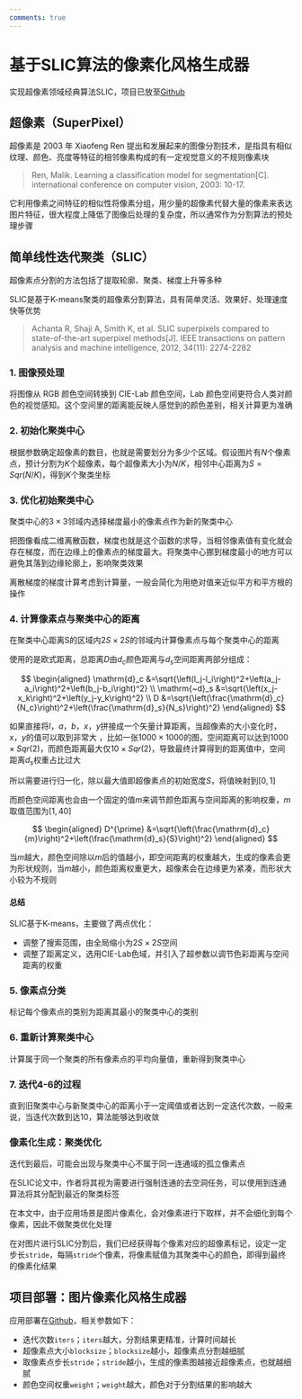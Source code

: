 ```yaml
---
comments: true
---
```


# 基于SLIC算法的像素化风格生成器

实现超像素领域经典算法SLIC，项目已放至[Github](https://alexair059.github.io/SLIC-Pixelation/)

## 超像素（SuperPixel）

超像素是 2003 年 Xiaofeng Ren 提出和发展起来的图像分割技术，是指具有相似纹理、颜色、亮度等特征的相邻像素构成的有一定视觉意义的不规则像素块

> Ren, Malik. Learning a classification model for segmentation[C]. international conference on computer vision, 2003: 10-17.

它利用像素之间特征的相似性将像素分组，用少量的超像素代替大量的像素来表达图片特征，很大程度上降低了图像后处理的复杂度，所以通常作为分割算法的预处理步骤

## 简单线性迭代聚类（SLIC）

超像素点分割的方法包括了提取轮廓、聚类、梯度上升等多种

SLIC是基于K-means聚类的超像素分割算法，具有简单灵活、效果好、处理速度快等优势

> Achanta R, Shaji A, Smith K, et al. SLIC superpixels compared to state-of-the-art superpixel methods[J]. IEEE transactions on pattern analysis and machine intelligence, 2012, 34(11): 2274-2282

### 1. 图像预处理

将图像从 RGB 颜色空间转换到 CIE-Lab 颜色空间，Lab 颜色空间更符合人类对颜色的视觉感知。这个空间里的距离能反映人感觉到的颜色差别，相关计算更为准确

### 2. 初始化聚类中心

根据参数确定超像素的数目，也就是需要划分为多少个区域。假设图片有$N$个像素点，预计分割为$K$个超像素，每个超像素大小为$N/K$，相邻中心距离为$S=Sqr(N/K)$，得到$K$个聚类坐标

### 3. 优化初始聚类中心

聚类中心的$3\times3$邻域内选择梯度最小的像素点作为新的聚类中心

把图像看成二维离散函数，梯度也就是这个函数的求导，当相邻像素值有变化就会存在梯度，而在边缘上的像素点的梯度最大。将聚类中心挪到梯度最小的地方可以避免其落到边缘轮廓上，影响聚类效果

离散梯度的梯度计算考虑到计算量，一般会简化为用绝对值来近似平方和平方根的操作

### 4. 计算像素点与聚类中心的距离

在聚类中心距离S的区域内$2S\times2S$的邻域内计算像素点与每个聚类中心的距离

使用的是欧式距离，总距离$D$由$d_c$颜色距离与$d_s$空间距离两部分组成：

$$
\begin{aligned}
\mathrm{d}_c &=\sqrt{\left(l_j-l_i\right)^2+\left(a_j-a_i\right)^2+\left(b_j-b_i\right)^2} \\
\mathrm{~d}_s &=\sqrt{\left(x_j-x_k\right)^2+\left(y_j-y_k\right)^2} \\
D &=\sqrt{\left(\frac{\mathrm{d}_c}{N_c}\right)^2+\left(\frac{\mathrm{d}_s}{N_s}\right)^2}
\end{aligned}
$$

如果直接将$l$，$a$，$b$，$x$，$y$拼接成一个矢量计算距离，当超像素的大小变化时，$x$，$y$的值可以取到非常大 ，比如一张$1000\times1000$的图，空间距离可以达到$1000\times Sqr(2)$，而颜色距离最大仅$10\times Sqr(2)$，导致最终计算得到的距离值中，空间距离$d_s$权重占比过大

所以需要进行归一化，除以最大值即超像素点的初始宽度$S$，将值映射到$[0,1]$

而颜色空间距离也会由一个固定的值$m$来调节颜色距离与空间距离的影响权重，$m$取值范围为$[1,40]$

$$
\begin{aligned}
D^{\prime} &=\sqrt{\left(\frac{\mathrm{d}_c}{m}\right)^2+\left(\frac{\mathrm{d}_s}{S}\right)^2}
\end{aligned}
$$

当$m$越大，颜色空间除以$m$后的值越小，即空间距离的权重越大，生成的像素会更为形状规则，当$m$越小，颜色距离权重更大，超像素会在边缘更为紧凑，而形状大小较为不规则

#### 总结

SLIC基于K-means，主要做了两点优化：

- 调整了搜索范围，由全局缩小为$2S \times 2S$空间
- 调整了距离定义，选用CIE-Lab色域，并引入了超参数以调节色彩距离与空间距离的权重

### 5. 像素点分类

标记每个像素点的类别为距离其最小的聚类中心的类别

### 6. 重新计算聚类中心

计算属于同一个聚类的所有像素点的平均向量值，重新得到聚类中心

### 7. 迭代4-6的过程

直到旧聚类中心与新聚类中心的距离小于一定阈值或者达到一定迭代次数，一般来说，当迭代次数到达$10$，算法能够达到收敛

### 像素化生成：聚类优化

迭代到最后，可能会出现与聚类中心不属于同一连通域的孤立像素点

在SLIC论文中，作者将其视为需要进行强制连通的去空洞任务，可以使用到连通算法将其分配到最近的聚类标签

在本文中，由于应用场景是图片像素化，会对像素进行下取样，并不会细化到每个像素，因此不做聚类优化处理

在对图片进行SLIC分割后，我们已经获得每个像素对应的超像素标记，设定一定步长`stride`，每隔`stride`个像素，将像素赋值为其聚类中心的颜色，即得到最终的像素化结果

## 项目部署：图片像素化风格生成器

应用部署在[Github](https://alexair059.github.io/SLIC-Pixelation/demo.html)，相关参数如下：

- 迭代次数`iters`；`iters`越大，分割结果更精准，计算时间越长
- 超像素点大小`blocksize`；`blocksize`越小，超像素点分割越细腻
- 取像素点步长`stride`；`stride`越小，生成的像素图越接近超像素点，也就越细腻
- 颜色空间权重`weight`；`weight`越大，颜色对于分割结果的影响越大

